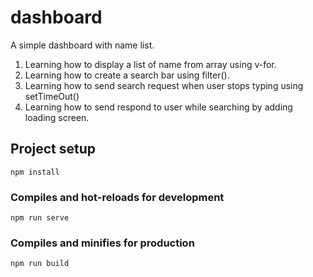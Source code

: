 # dashboard

A simple dashboard with name list.

1. Learning how to display a list of name from array using v-for.
2. Learning how to create a search bar using filter().
3. Learning how to send search request when user stops typing using setTimeOut()
4. Learning how to send respond to user while searching by adding loading screen.

## Project setup
```
npm install
```

### Compiles and hot-reloads for development
```
npm run serve
```

### Compiles and minifies for production
```
npm run build
```
